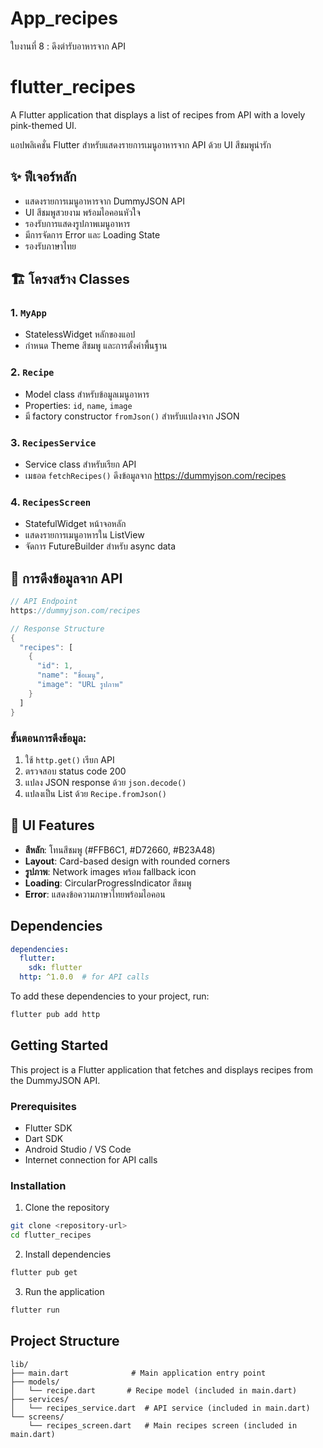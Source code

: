 # App_recipes

ใบงานที่ 8 : ดึงตำรับอาหารจาก API

# flutter_recipes

A Flutter application that displays a list of recipes from API with a lovely pink-themed UI.

แอปพลิเคชั่น Flutter สำหรับแสดงรายการเมนูอาหารจาก API ด้วย UI สีชมพูน่ารัก

## ✨ ฟีเจอร์หลัก

- แสดงรายการเมนูอาหารจาก DummyJSON API
- UI สีชมพูสวยงาม พร้อมไอคอนหัวใจ
- รองรับการแสดงรูปภาพเมนูอาหาร
- มีการจัดการ Error และ Loading State
- รองรับภาษาไทย

## 🏗️ โครงสร้าง Classes

### 1. `MyApp`
- StatelessWidget หลักของแอป
- กำหนด Theme สีชมพู และการตั้งค่าพื้นฐาน

### 2. `Recipe`
- Model class สำหรับข้อมูลเมนูอาหาร
- Properties: `id`, `name`, `image`
- มี factory constructor `fromJson()` สำหรับแปลงจาก JSON

### 3. `RecipesService`
- Service class สำหรับเรียก API
- เมธอด `fetchRecipes()` ดึงข้อมูลจาก https://dummyjson.com/recipes

### 4. `RecipesScreen`
- StatefulWidget หน้าจอหลัก
- แสดงรายการเมนูอาหารใน ListView
- จัดการ FutureBuilder สำหรับ async data

## 🔌 การดึงข้อมูลจาก API

```dart
// API Endpoint
https://dummyjson.com/recipes

// Response Structure
{
  "recipes": [
    {
      "id": 1,
      "name": "ชื่อเมนู",
      "image": "URL รูปภาพ"
    }
  ]
}
```

### ขั้นตอนการดึงข้อมูล:
1. ใช้ `http.get()` เรียก API
2. ตรวจสอบ status code 200
3. แปลง JSON response ด้วย `json.decode()`
4. แปลงเป็น List<Recipe> ด้วย `Recipe.fromJson()`

## 🎨 UI Features

- **สีหลัก**: โทนสีชมพู (#FFB6C1, #D72660, #B23A48)
- **Layout**: Card-based design with rounded corners
- **รูปภาพ**: Network images พร้อม fallback icon
- **Loading**: CircularProgressIndicator สีชมพู
- **Error**: แสดงข้อความภาษาไทยพร้อมไอคอน

## Dependencies

```yaml
dependencies:
  flutter:
    sdk: flutter
  http: ^1.0.0  # for API calls
```

To add these dependencies to your project, run:
```bash
flutter pub add http
```

## Getting Started

This project is a Flutter application that fetches and displays recipes from the DummyJSON API.

### Prerequisites

- Flutter SDK
- Dart SDK
- Android Studio / VS Code
- Internet connection for API calls

### Installation

1. Clone the repository
```bash
git clone <repository-url>
cd flutter_recipes
```

2. Install dependencies
```bash
flutter pub get
```

3. Run the application
```bash
flutter run
```

## Project Structure

```
lib/
├── main.dart              # Main application entry point
├── models/
│   └── recipe.dart       # Recipe model (included in main.dart)
├── services/
│   └── recipes_service.dart  # API service (included in main.dart)
└── screens/
    └── recipes_screen.dart   # Main recipes screen (included in main.dart)
```
